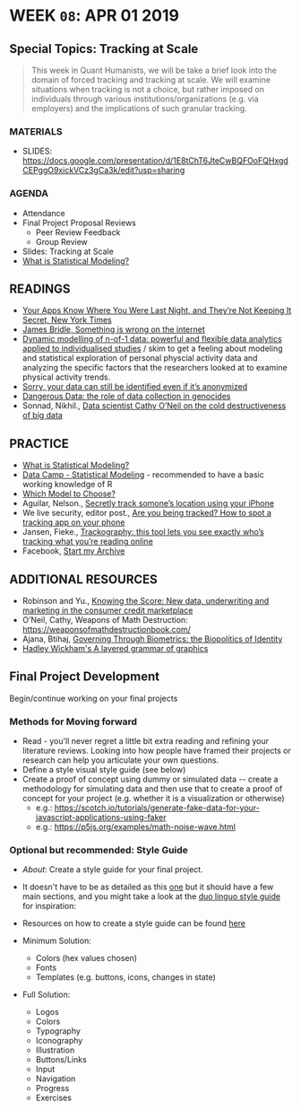 # WEEK `08`: APR 01 2019
## Special Topics: Tracking at Scale

> This week in Quant Humanists, we will be take a brief look into the domain of forced tracking and tracking at scale. We will examine situations when tracking is not a choice, but rather imposed on individuals through various institutions/organizations (e.g. via employers) and the implications of such granular tracking. 


### MATERIALS
- SLIDES: https://docs.google.com/presentation/d/1E8tChT6JteCwBQFOoFQHxgdCEPggO9xickVCz3gCa3k/edit?usp=sharing

### AGENDA

- Attendance
- Final Project Proposal Reviews
  - Peer Review Feedback
  - Group Review
- Slides: Tracking at Scale
- [What is Statistical Modeling?](https://help.xlstat.com/customer/en/portal/articles/2062460-what-is-statistical-modeling-?b_id=9283) 



## READINGS
- [Your Apps Know Where You Were Last Night, and They’re Not Keeping It Secret, New York Times](https://www.nytimes.com/interactive/2018/12/10/business/location-data-privacy-apps.html)
- [James Bridle, Something is wrong on the internet](https://medium.com/@jamesbridle/something-is-wrong-on-the-internet-c39c471271d2)
- [Dynamic modelling of n-of-1 data: powerful and flexible data analytics applied to individualised studies](https://www.tandfonline.com/doi/full/10.1080/17437199.2017.1343680) / skim to get a feeling about modeling and statistical exploration of personal physcial activity data and analyzing the specific factors that the researchers looked at to examine physical activity trends.
- [Sorry, your data can still be identified even if it’s anonymized](https://www.fastcompany.com/90278465/sorry-your-data-can-still-be-identified-even-its-anonymized)
- [Dangerous Data: the role of data collection in genocides](https://www.theengineroom.org/dangerous-data-the-role-of-data-collection-in-genocides/) 
- Sonnad, Nikhil., [Data scientist Cathy O’Neil on the cold destructiveness of big data](https://qz.com/819245/data-scientist-cathy-oneil-on-the-cold-destructiveness-of-big-data/)

## PRACTICE
- [What is Statistical Modeling?](https://help.xlstat.com/customer/en/portal/articles/2062460-what-is-statistical-modeling-?b_id=9283) 
- [Data Camp - Statistical Modeling](https://www.datacamp.com/courses/statistical-modeling-in-r-part-1) - recommended to have a basic working knowledge of R
- [Which Model to Choose?](https://help.xlstat.com/customer/en/portal/articles/2062461-what-statistical-model-should-i-choose-?b_id=9283)
- Aguilar, Nelson., [Secretly track somone’s location using your iPhone](https://ios.gadgethacks.com/how-to/secretly-track-someones-location-using-your-iphone-0163628/)
- We live security, editor post., [Are you being tracked? How to spot a tracking app on your phone](https://www.welivesecurity.com/2015/01/29/how-to-spot-a-tracking-app/)
- Jansen, Fieke., [Trackography: this tool lets you see exactly who’s tracking what you’re reading online](https://www.opensocietyfoundations.org/voices/tool-lets-you-see-exactly-who-s-tracking-what-you-re-reading-online)
- Facebook, [Start my Archive](https://www.facebook.com/help/131112897028467)

## ADDITIONAL RESOURCES
- Robinson and Yu., [Knowing the Score: New data, underwriting and marketing in the consumer credit marketplace](https://www.teamupturn.org/static/files/Knowing_the_Score_Oct_2014_v1_1.pdf)
- O’Neil, Cathy, Weapons of Math Destruction: https://weaponsofmathdestructionbook.com/
- Ajana, Btihaj, [Governing Through Biometrics: the Biopolitics of Identity](http://www.palgrave.com/us/book/9780230321618)
- [Hadley Wickham's A layered grammar of graphics](https://vita.had.co.nz/papers/layered-grammar.html)

## Final Project Development

Begin/continue working on your final projects

### Methods for Moving forward
- Read - you'll never regret a little bit extra reading and refining your literature reviews. Looking into how people have framed their projects or research can help you articulate your own questions. 
- Define a style visual style guide (see below)
- Create a proof of concept using dummy or simulated data -- create a methodology for simulating data and then use that to create a proof of concept for your project (e.g. whether it is a visualization or otherwise)
  - e.g.: https://scotch.io/tutorials/generate-fake-data-for-your-javascript-applications-using-faker
  - e.g.: https://p5js.org/examples/math-noise-wave.html

### Optional but recommended: Style Guide  
- *About*: Create a style guide for your final project. 
- It doesn't have to be as detailed as this [one](https://sunlightfoundation.com/2014/03/12/datavizguide/) but it should have a few main sections, and you might take a look at the [duo linguo style guide](https://www.duolingo.com/design/) for inspiration:
- Resources on how to create a style guide can be found [here](FINAL-PROJECT-REFERENCES.md)

- Minimum Solution:
    * Colors (hex values chosen)
    * Fonts
    * Templates (e.g. buttons, icons, changes in state)

- Full Solution:
    * Logos
    * Colors
    * Typography
    * Iconography
    * Illustration
    * Buttons/Links
    * Input
    * Navigation
    * Progress
    * Exercises




